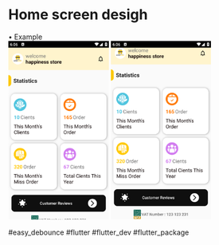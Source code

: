 # Home screen desigh


 <div>
 •  Example
  </div>

<img src='https://github.com/Ahmedelsapagh10/home_screen_design/blob/master/assets/Screenshot_20240524-180604.png' width="40%"/>
<img src='https://github.com/Ahmedelsapagh10/home_screen_design/blob/master/assets/Screenshot_20240524-180610.png' width="40%"/>



#easy_debounce
#flutter
#flutter_dev
#flutter_package

